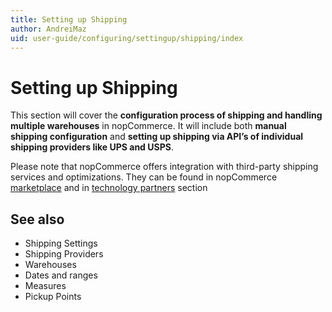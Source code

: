 ```yaml
---
title: Setting up Shipping
author: AndreiMaz
uid: user-guide/configuring/settingup/shipping/index
---
```

# Setting up Shipping

This section will cover the **configuration process of shipping and handling multiple warehouses** in nopCommerce. It will include both **manual shipping configuration** and **setting up shipping via API’s of individual shipping providers like UPS and USPS**.

Please note that nopCommerce offers integration with third-party shipping services and optimizations. They can be found in nopCommerce [marketplace](http://www.nopcommerce.com/marketplace.aspx) and in [technology partners](http://www.nopcommerce.com/technologypartners.aspx) section

## See also

* Shipping Settings
* Shipping Providers
* Warehouses
* Dates and ranges
* Measures
* Pickup Points
